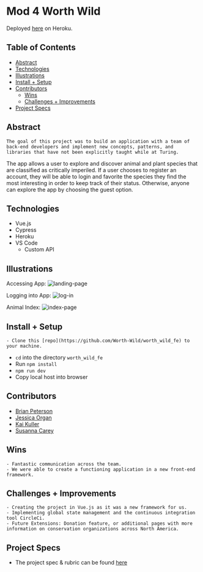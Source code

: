 # Mod 4 Worth Wild 
 Deployed [here](https://worth-wild.herokuapp.com/) on Heroku.

## Table of Contents
  - [Abstract](#abstract)
  - [Technologies](#technologies)
  - [Illustrations](#illustrations)
  - [Install + Setup](#set-up)
  - [Contributors](#contributors)
	- [Wins](#wins)
	- [Challenges + Improvements](#challenges-+-Improvements)
  - [Project Specs](#project-specs)

## Abstract
	The goal of this project was to build an application with a team of back-end developers and implement new concepts, patterns, and libraries that have not been explicitly taught while at Turing.
  The app allows a user to explore and discover animal and plant species that are classified as critically imperiled. If a user chooses to register an account, they will be able to login and favorite the species they find the most interesting in order to keep track of their status. Otherwise, anyone can explore the app by choosing the guest option.  


## Technologies
  - Vue.js
  - Cypress
  - Heroku
  - VS Code
	- Custom API 


## Illustrations

Accessing App:
![landing-page](https://media.giphy.com/media/pMj2WADGHvnu1H6O4d/giphy.gif)

Logging into App:
![log-in](https://media.giphy.com/media/GLXaW0L0QuEL1AOm1H/giphy.gif)

Animal Index:
![index-page](https://media.giphy.com/media/GLXaW0L0QuEL1AOm1H/giphy.gif)






## Install + Setup
	- Clone this [repo](https://github.com/Worth-Wild/worth_wild_fe) to your machine.
  - `cd` into the directory `worth_wild_fe`
  - Run `npm install`
  - `npm run dev`
  - Copy local host into browser 



## Contributors
  - [Brian Peterson](https://github.com/bpeterson2579)
  - [Jessica Organ](https://github.com/Jorgan612)
  - [Kai Kuller](https://github.com/kavakai)
  - [Susanna Carey](https://github.com/susannaopal)

## Wins
	- Fantastic communication across the team. 
	- We were able to create a functioning application in a new front-end framework. 

## Challenges + Improvements
	- Creating the project in Vue.js as it was a new framework for us. 
	- Implementing global state management and the continuous integration tool CircleCi. 
	- Future Extensions: Donation feature, or additional pages with more information on conservation organizations across North America. 


## Project Specs
  - The project spec & rubric can be found [here](https://mod4.turing.edu/projects/capstone/)
